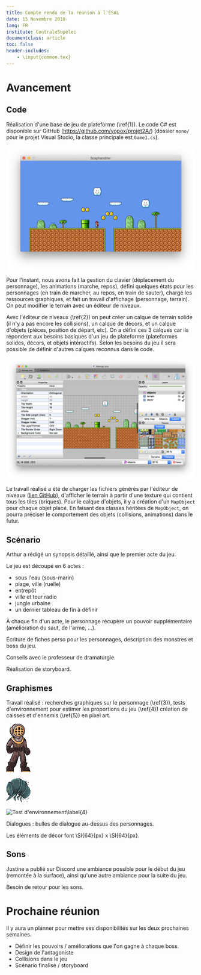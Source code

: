```yaml
---
title: Compte rendu de la réunion à l'ÉSAL
date: 15 Novembre 2018
lang: FR
institute: CentraleSupélec
documentclass: article
toc: false
header-includes:
    - \input{common.tex}
---
```


# Avancement

## Code

Réalisation d'une base de jeu de plateforme (\ref{1}). Le code C# est disponible sur GitHub (https://github.com/yopox/projet2A/) (dossier `mono/` pour le projet Visual Studio, la classe principale est `Game1.cs`).

![Prototype de jeu de plateforme\label{1}](assets/18.11.15.1.png)

Pour l'instant, nous avons fait la gestion du clavier (déplacement du personnage), les animations (marche, repos), défini quelques états pour les personnages (en train de marcher, au repos, en train de sauter), chargé les ressources graphiques, et fait un travail d'affichage (personnage, terrain). On peut modifier le terrain avec un éditeur de niveaux.

Avec l'éditeur de niveaux (\ref{2}) on peut créer un calque de terrain solide (il n'y a pas encore les collisions), un calque de décors, et un calque d'objets (pièces, position de départ, etc). On a défini ces 3 calques car ils répondent aux besoins basiques d'un jeu de plateforme (plateformes solides, décors, et objets intéractifs). Selon les besoins du jeu il sera possible de définir d'autres calques reconnus dans le code.

![Éditeur de niveaux\label{2}](assets/18.11.15.2.png)

Le travail réalisé a été de charger les fichiers générés par l'éditeur de niveaux ([lien GitHub](https://github.com/yopox/projet2A/blob/master/mono/core/Tilemap.cs)), d'afficher le terrain à partir d'une texture qui contient tous les tiles (briques). Pour le calque d'objets, il y a création d'un `MapObject` pour chaque objet placé. En faisant des classes héritées de `MapObject`, on pourra préciser le comportement des objets (collisions, animations) dans le futur.

## Scénario

Arthur a rédigé un synopsis détaillé, ainsi que le premier acte du jeu.

Le jeu est découpé en 6 actes : 

- sous l'eau (sous-marin)
- plage, ville (ruelle)
- entrepôt
- ville et tour radio
- jungle urbaine
- un dernier tableau de fin à définir

À chaque fin d'un acte, le personnage récupère un pouvoir supplémentaire (amélioration du saut, de l'arme, …).

Écriture de fiches perso pour les personnages, description des monstres et boss du jeu.

Conseils avec le professeur de dramaturgie.

Réalisation de storyboard.

## Graphismes

Travail réalisé : recherches graphiques sur le personnage (\ref{3}), tests d'environnement pour estimer les proportions du jeu (\ref{4}) création de caisses et d'ennemis (\ref{5}) en pixel art.

![Personnage\label{3}](assets/18.11.15.3.png)

![Grosse puce \label{5}](assets/18.11.15.5.png)

![Test d'environnement\label{4}](assets/18.11.15.4.png)

Dialogues : bulles de dialogue au-dessus des personnages.

Les éléments de décor font \SI{64}{px} x \SI{64}{px}.

## Sons

Justine a publié sur Discord une ambiance possible pour le début du jeu (remontée à la surface), ainsi qu'une autre ambiance pour la suite du jeu.

Besoin de retour pour les sons.

# Prochaine réunion

Il y aura un planner pour mettre ses disponibilités sur les deux prochaines semaines.

- Définir les pouvoirs / améliorations que l'on gagne à chaque boss.
- Design de l'antagoniste
- Collisions dans le jeu
- Scénario finalisé / storyboard